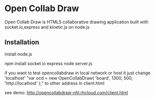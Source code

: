 Open Collab Draw
==============

Open Collab Draw is HTML5 collaborative drawing application built with socket.io,express and kinetic.js
on node.js

Installation
------------

install node.js

npm install socket.io express
node server.js

if you want to test opencollabdraw in local network or host it just change 'localhost' 
"var ocd = new OpenCollabDraw( 'board', 1300, 500, 'http://localhost' );" to other address in client.html

see demo: http://opencollabdraw-nhl.rhcloud.com/client.html

